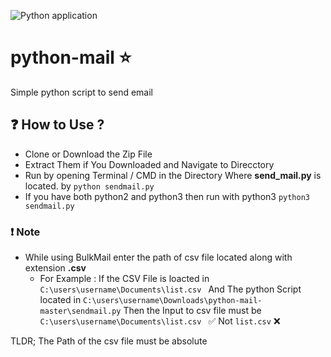 ![Python application](https://github.com/Amal9104/python-mail/workflows/Python%20application/badge.svg)
# python-mail :star:
 Simple python script to send email

## :question: How to Use ? 

* Clone or Download the Zip File
* Extract Them if You Downloaded and Navigate to Direcctory
* Run by opening Terminal / CMD in the Directory Where **send_mail.py** is located. by ` python sendmail.py ` 
* If you have both python2 and python3 then run with python3 ` python3 sendmail.py `

### :exclamation: Note 

* While using BulkMail enter the path of csv file located along with extension **.csv**
    * For Example : If the CSV File is loacted in `C:\users\username\Documents\list.csv ` And The python Script located in ` C:\users\username\Downloads\python-mail-master\sendmail.py `
    Then the Input to csv file must be `C:\users\username\Documents\list.csv ` :white_check_mark:
    Not ` list.csv ` :x:

TLDR; The Path of the csv file must be absolute
